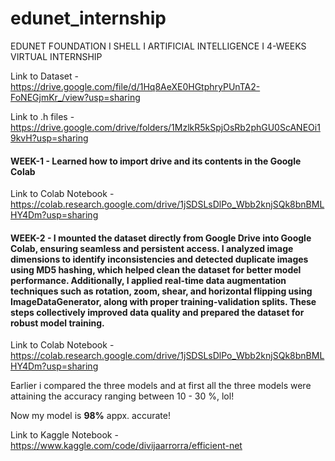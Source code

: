 # edunet_internship
EDUNET FOUNDATION I SHELL I ARTIFICIAL INTELLIGENCE I 4-WEEKS VIRTUAL INTERNSHIP

Link to Dataset - https://drive.google.com/file/d/1Hq8AeXE0HGtphryPUnTA2-FoNEGjmKr_/view?usp=sharing

Link to .h files - https://drive.google.com/drive/folders/1MzlkR5kSpjOsRb2phGU0ScANEOi19kvH?usp=sharing

#### WEEK-1 - Learned how to import drive and its contents in the Google Colab

Link to Colab Notebook - https://colab.research.google.com/drive/1jSDSLsDlPo_Wbb2knjSQk8bnBMLHY4Dm?usp=sharing

#### WEEK-2 - I mounted the dataset directly from Google Drive into Google Colab, ensuring seamless and persistent access. I analyzed image dimensions to identify inconsistencies and detected duplicate images using MD5 hashing, which helped clean the dataset for better model performance. Additionally, I applied real-time data augmentation techniques such as rotation, zoom, shear, and horizontal flipping using ImageDataGenerator, along with proper training-validation splits. These steps collectively improved data quality and prepared the dataset for robust model training.

Link to Colab Notebook - https://colab.research.google.com/drive/1jSDSLsDlPo_Wbb2knjSQk8bnBMLHY4Dm?usp=sharing

Earlier i compared the three models and at first all the three models were attaining the accuracy ranging between 10 - 30 %, lol!

Now my model is **98%** appx. accurate!

Link to Kaggle Notebook - https://www.kaggle.com/code/divijaarrorra/efficient-net

